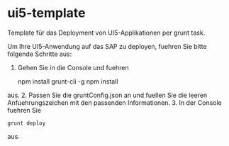 # ui5-template

Template für das Deployment von UI5-Applikationen per grunt task.

Um Ihre UI5-Anwendung auf das SAP zu deployen, fuehren Sie bitte folgende Schritte aus:

1. Gehen Sie in die Console und fuehren

	npm install grunt-cli -g
	npm install

aus.
2. Passen Sie die gruntConfig.json an und fuellen Sie die leeren Anfuehrungszeichen mit den passenden Informationen.
3. In der Console fuehren Sie

	grunt deploy

aus.